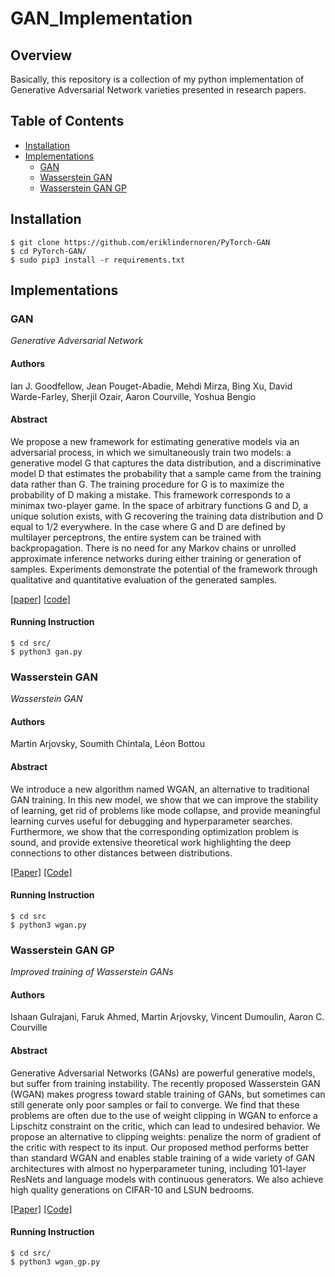 # GAN_Implementation

## Overview

Basically, this repository is a collection of my python implementation of Generative Adversarial Network varieties presented in research papers.

## Table of Contents

  * [Installation](#Installation)
  * [Implementations](#Implementations)
    + [GAN](#gan)
    + [Wasserstein GAN](#wgan)
    + [Wasserstein GAN GP](#wgan_gp)

## Installation

    $ git clone https://github.com/eriklindernoren/PyTorch-GAN
    $ cd PyTorch-GAN/
    $ sudo pip3 install -r requirements.txt

## Implementations

### GAN

_Generative Adversarial Network_

#### Authors

Ian J. Goodfellow, Jean Pouget-Abadie, Mehdi Mirza, Bing Xu, David Warde-Farley, Sherjil Ozair, Aaron Courville, Yoshua Bengio

#### Abstract

We propose a new framework for estimating generative models via an adversarial process, in which we simultaneously train two models: a generative model G that captures the data distribution, and a discriminative model D that estimates the probability that a sample came from the training data rather than G. The training procedure for G is to maximize the probability of D making a mistake. This framework corresponds to a minimax two-player game. In the space of arbitrary functions G and D, a unique solution exists, with G recovering the training data distribution and D equal to 1/2 everywhere. In the case where G and D are defined by multilayer perceptrons, the entire system can be trained with backpropagation. There is no need for any Markov chains or unrolled approximate inference networks during either training or generation of samples. Experiments demonstrate the potential of the framework through qualitative and quantitative evaluation of the generated samples.

[[paper]](https://arxiv.org/abs/1406.2661)  [[code]](./src/gan.py)

#### Running Instruction

```
$ cd src/
$ python3 gan.py
```

### Wasserstein GAN

_Wasserstein GAN_

#### Authors

Martin Arjovsky, Soumith Chintala, Léon Bottou

#### Abstract

We introduce a new algorithm named WGAN, an alternative to traditional GAN training. In this new model, we show that we can improve the stability of learning, get rid of problems like mode collapse, and provide meaningful learning curves useful for debugging and hyperparameter searches. Furthermore, we show that the corresponding optimization problem is sound, and provide extensive theoretical work highlighting the deep connections to other distances between distributions.

[[Paper]](https://arxiv.org/abs/1701.07875) [[Code]](./src/wgan.py)

#### Running Instruction

```
$ cd src
$ python3 wgan.py
```

### Wasserstein GAN GP

_Improved training of Wasserstein GANs_

#### Authors

Ishaan Gulrajani, Faruk Ahmed, Martin Arjovsky, Vincent Dumoulin, Aaron C. Courville

#### Abstract

Generative Adversarial Networks (GANs) are powerful generative models, but suffer from training instability. The recently proposed Wasserstein GAN (WGAN) makes progress toward stable training of GANs, but sometimes can still generate only poor samples or fail to converge. We find that these problems are often due to the use of weight clipping in WGAN to enforce a Lipschitz constraint on the critic, which can lead to undesired behavior. We propose an alternative to clipping weights: penalize the norm of gradient of the critic with respect to its input. Our proposed method performs better than standard WGAN and enables stable training of a wide variety of GAN architectures with almost no hyperparameter tuning, including 101-layer ResNets and language models with continuous generators. We also achieve high quality generations on CIFAR-10 and LSUN bedrooms.

[[Paper]](http://papers.nips.cc/paper/7159-improved-training-of-wasserstein-gans) [[Code]](./src/wgan_gp.py)

#### Running Instruction

```
$ cd src/
$ python3 wgan_gp.py
```
